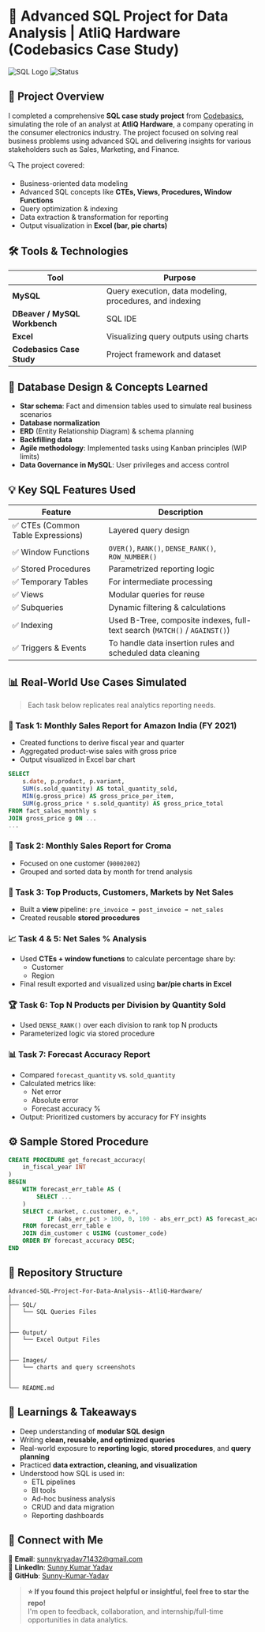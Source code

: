 # 🧠 Advanced SQL Project for Data Analysis | AtliQ Hardware (Codebasics Case Study)

![SQL Logo](https://img.shields.io/badge/SQL-MySQL-blue?style=flat-square)
![Status](https://img.shields.io/badge/Status-Completed-brightgreen)

## 📌 Project Overview

I completed a comprehensive **SQL case study project** from [Codebasics](https://www.codebasics.io/), simulating the role of an analyst at **AtliQ Hardware**, a company operating in the consumer electronics industry. The project focused on solving real business problems using advanced SQL and delivering insights for various stakeholders such as Sales, Marketing, and Finance.

🔍 The project covered:
- Business-oriented data modeling
- Advanced SQL concepts like **CTEs, Views, Procedures, Window Functions**
- Query optimization & indexing
- Data extraction & transformation for reporting
- Output visualization in **Excel (bar, pie charts)**

## 🛠️ Tools & Technologies

| Tool | Purpose |
|------|---------|
| **MySQL** | Query execution, data modeling, procedures, and indexing |
| **DBeaver / MySQL Workbench** | SQL IDE |
| **Excel** | Visualizing query outputs using charts |
| **Codebasics Case Study** | Project framework and dataset |

## 🧱 Database Design & Concepts Learned

- **Star schema**: Fact and dimension tables used to simulate real business scenarios
- **Database normalization**
- **ERD** (Entity Relationship Diagram) & schema planning
- **Backfilling data**
- **Agile methodology**: Implemented tasks using Kanban principles (WIP limits)
- **Data Governance in MySQL**: User privileges and access control

## 💡 Key SQL Features Used

| Feature | Description |
|--------|-------------|
| ✅ CTEs (Common Table Expressions) | Layered query design |
| ✅ Window Functions | `OVER()`, `RANK()`, `DENSE_RANK()`, `ROW_NUMBER()` |
| ✅ Stored Procedures | Parametrized reporting logic |
| ✅ Temporary Tables | For intermediate processing |
| ✅ Views | Modular queries for reuse |
| ✅ Subqueries | Dynamic filtering & calculations |
| ✅ Indexing | Used B-Tree, composite indexes, full-text search (`MATCH()` / `AGAINST()`) |
| ✅ Triggers & Events | To handle data insertion rules and scheduled data cleaning |

## 📊 Real-World Use Cases Simulated

> Each task below replicates real analytics reporting needs.

### 🧾 Task 1: Monthly Sales Report for Amazon India (FY 2021)

- Created functions to derive fiscal year and quarter
- Aggregated product-wise sales with gross price
- Output visualized in Excel bar chart

```sql
SELECT 
    s.date, p.product, p.variant,
    SUM(s.sold_quantity) AS total_quantity_sold,
    MIN(g.gross_price) AS gross_price_per_item,
    SUM(g.gross_price * s.sold_quantity) AS gross_price_total
FROM fact_sales_monthly s
JOIN gross_price g ON ...
...
```

### 📆 Task 2: Monthly Sales Report for Croma

- Focused on one customer (`90002002`)
- Grouped and sorted data by month for trend analysis

### 🔁 Task 3: Top Products, Customers, Markets by Net Sales

- Built a **view** pipeline: `pre_invoice ➡ post_invoice ➡ net_sales`
- Created reusable **stored procedures**

### 📈 Task 4 & 5: Net Sales % Analysis

- Used **CTEs + window functions** to calculate percentage share by:
  - Customer
  - Region
- Final result exported and visualized using **bar/pie charts in Excel**

### 🏆 Task 6: Top N Products per Division by Quantity Sold

- Used `DENSE_RANK()` over each division to rank top N products
- Parameterized logic via stored procedure

### 📊 Task 7: Forecast Accuracy Report

- Compared `forecast_quantity` vs. `sold_quantity`
- Calculated metrics like:
  - Net error
  - Absolute error
  - Forecast accuracy %
- Output: Prioritized customers by accuracy for FY insights

## ⚙️ Sample Stored Procedure

```sql
CREATE PROCEDURE get_forecast_accuracy(
	in_fiscal_year INT
)
BEGIN
	WITH forecast_err_table AS (
		SELECT ...
	)
	SELECT c.market, c.customer, e.*,
		   IF (abs_err_pct > 100, 0, 100 - abs_err_pct) AS forecast_accuracy
	FROM forecast_err_table e
	JOIN dim_customer c USING (customer_code)
	ORDER BY forecast_accuracy DESC;
END
```

## 📁 Repository Structure

```
Advanced-SQL-Project-For-Data-Analysis--AtliQ-Hardware/
│
├── SQL/
│   └── SQL Queries Files
│   
│   
├── Output/
│   └── Excel Output Files
│   
│   
├── Images/
│   └── charts and query screenshots
│
│
└── README.md
```

## 📘 Learnings & Takeaways

- Deep understanding of **modular SQL design**
- Writing **clean, reusable, and optimized queries**
- Real-world exposure to **reporting logic**, **stored procedures**, and **query planning**
- Practiced **data extraction, cleaning, and visualization**
- Understood how SQL is used in:
  - ETL pipelines
  - BI tools
  - Ad-hoc business analysis
  - CRUD and data migration
  - Reporting dashboards

## 🔗 Connect with Me

📧 **Email**: sunnykryadav71432@gmail.com  
💼 **LinkedIn**: [Sunny Kumar Yadav](https://www.linkedin.com/in/sunnykumaryadav)  
📂 **GitHub**: [Sunny-Kumar-Yadav](https://github.com/Sunny-Kumar-Yadav)

> **⭐ If you found this project helpful or insightful, feel free to star the repo!**  
> I'm open to feedback, collaboration, and internship/full-time opportunities in data analytics.
